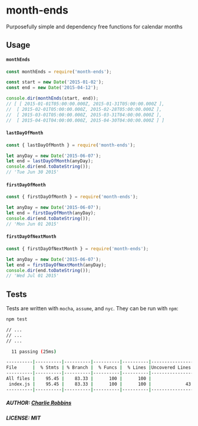 # month-ends

Purposefully simple and dependency free functions for calendar months

## Usage

#### `monthEnds`
``` js
const monthEnds = require('month-ends');

const start = new Date('2015-01-02');
const end = new Date('2015-04-12');

console.dir(monthEnds(start, end));
// [ [ 2015-01-01T05:00:00.000Z, 2015-01-31T05:00:00.000Z ],
//  [ 2015-02-01T05:00:00.000Z, 2015-02-28T05:00:00.000Z ],
//  [ 2015-03-01T05:00:00.000Z, 2015-03-31T04:00:00.000Z ],
//  [ 2015-04-01T04:00:00.000Z, 2015-04-30T04:00:00.000Z ] ]
```

#### `lastDayOfMonth`
``` js
const { lastDayOfMonth } = require('month-ends');

let anyDay = new Date('2015-06-07');
let end = lastDayOfMonth(anyDay);
console.dir(end.toDateString());
// 'Tue Jun 30 2015'
```

#### `firstDayOfMonth`
``` js
const { firstDayOfMonth } = require('month-ends');

let anyDay = new Date('2015-06-07');
let end = firstDayOfMonth(anyDay);
console.dir(end.toDateString());
// 'Mon Jun 01 2015'
```

#### `firstDayOfNextMonth`
``` js
const { firstDayOfNextMonth } = require('month-ends');

let anyDay = new Date('2015-06-07');
let end = firstDayOfNextMonth(anyDay);
console.dir(end.toDateString());
// 'Wed Jul 01 2015'
```

## Tests

Tests are written with `mocha`, `assume`, and `nyc`. They can be run with 
`npm`:

``` sh
npm test

// ...
// ...
// ...

  11 passing (25ms)

----------|----------|----------|----------|----------|----------------|
File      |  % Stmts | % Branch |  % Funcs |  % Lines |Uncovered Lines |
----------|----------|----------|----------|----------|----------------|
All files |    95.45 |    83.33 |      100 |      100 |                |
 index.js |    95.45 |    83.33 |      100 |      100 |             43 |
----------|----------|----------|----------|----------|----------------|
```

##### AUTHOR: [Charlie Robbins](https://github.com/indexzero)
##### LICENSE: MIT
